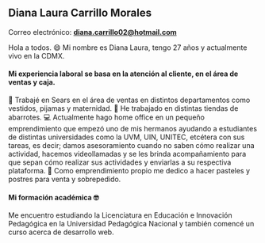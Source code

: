 ## Diana Laura Carrillo Morales

Correo electrónico: **diana.carrillo02@hotmail.com**

Hola a todos. :smile:
Mi nombre es Diana Laura, tengo 27 años y actualmente vivo en la CDMX.

#### Mi experiencia laboral se basa en la atención al cliente, en el área de ventas y caja.
:dress: Trabajé en Sears en el área de ventas en distintos departamentos como vestidos, pijamas y maternidad.
:cookie: He trabajado en distintas tiendas de abarrotes.
:computer: Actualmente hago home office en un pequeño emprendimiento que empezó uno de mis hermanos ayudando a estudiantes de distintas universidades como la UVM, UIN, UNITEC, etcétera con sus tareas, es decir; damos asesoramiento cuando no saben cómo realizar una actividad, hacemos videollamadas y se les brinda acompañamiento para que sepan cómo realizar sus actividades y enviarlas a su respectiva plataforma.
:cake: Como emprendimiento propio me dedico a hacer pasteles y postres para venta y sobrepedido.

#### Mi formación académica :nerd_face:
Me encuentro estudiando la Licenciatura en Educación e Innovación Pedagógica en la Universidad Pedagógica Nacional y también comencé un curso acerca de desarrollo web. 
